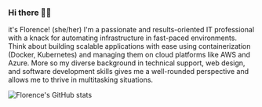 ### Hi there 👋🏾

it's Florence! (she/her) I'm a passionate and results-oriented IT professional with a knack for automating infrastructure in fast-paced environments. Think about building scalable applications with ease using containerization (Docker, Kubernetes) and managing them on cloud platforms like AWS and Azure. More so my diverse background in technical support, web design, and software development skills gives me a well-rounded perspective and allows me to thrive in multitasking situations.

![Florence's GitHub stats](https://github-readme-stats.vercel.app/api?username=florenceErnestinsOsei&theme=shadow_red&show_icons=true)
